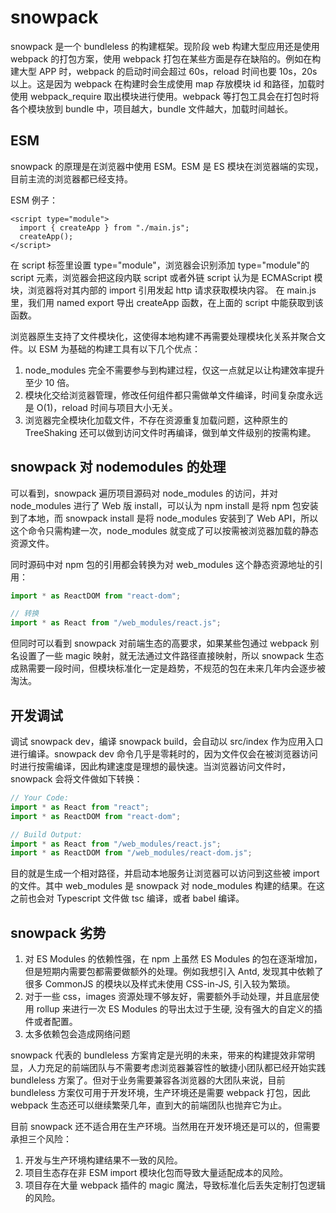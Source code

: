 # snowpack

snowpack 是一个 bundleless 的构建框架。现阶段 web 构建大型应用还是使用 webpack 的打包方案，使用 webpack 打包在某些方面是存在缺陷的。例如在构建大型 APP 时，webpack 的启动时间会超过 60s，reload 时间也要 10s，20s 以上。这是因为 webpack 在构建时会生成使用 map 存放模块 id 和路径，加载时使用 webpack\_require 取出模块进行使用。webpack 等打包工具会在打包时将各个模块放到 bundle 中，项目越大，bundle 文件越大，加载时间越长。

## ESM

snowpack 的原理是在浏览器中使用 ESM。ESM 是 ES 模块在浏览器端的实现，目前主流的浏览器都已经支持。

ESM 例子：

```markup
<script type="module">
  import { createApp } from "./main.js";
  createApp();
</script>
```

在 script 标签里设置 type="module"，浏览器会识别添加 type="module"的 script 元素，浏览器会把这段内联 script 或者外链 script 认为是 ECMAScript 模块，浏览器将对其内部的 import 引用发起 http 请求获取模块内容。 在 main.js 里，我们用 named export 导出 createApp 函数，在上面的 script 中能获取到该函数。

浏览器原生支持了文件模块化，这使得本地构建不再需要处理模块化关系并聚合文件。以 ESM 为基础的构建工具有以下几个优点：

1. node\_modules 完全不需要参与到构建过程，仅这一点就足以让构建效率提升至少 10 倍。
2. 模块化交给浏览器管理，修改任何组件都只需做单文件编译，时间复杂度永远是 O\(1\)，reload 时间与项目大小无关。
3. 浏览器完全模块化加载文件，不存在资源重复加载问题，这种原生的 TreeShaking 还可以做到访问文件时再编译，做到单文件级别的按需构建。

## snowpack 对 nodemodules 的处理

可以看到，snowpack 遍历项目源码对 node\_modules 的访问，并对 node\_modules 进行了 Web 版 install，可以认为 npm install 是将 npm 包安装到了本地，而 snowpack install 是将 node\_modules 安装到了 Web API，所以这个命令只需构建一次，node\_modules 就变成了可以按需被浏览器加载的静态资源文件。

同时源码中对 npm 包的引用都会转换为对 web\_modules 这个静态资源地址的引用：

```jsx
import * as ReactDOM from "react-dom";

// 转换
import * as React from "/web_modules/react.js";
```

但同时可以看到 snowpack 对前端生态的高要求，如果某些包通过 webpack 别名设置了一些 magic 映射，就无法通过文件路径直接映射，所以 snowpack 生态成熟需要一段时间，但模块标准化一定是趋势，不规范的包在未来几年内会逐步被淘汰。

## 开发调试

调试 snowpack dev，编译 snowpack build，会自动以 src/index 作为应用入口进行编译。snowpack dev 命令几乎是零耗时的，因为文件仅会在被浏览器访问时进行按需编译，因此构建速度是理想的最快速。当浏览器访问文件时，snowpack 会将文件做如下转换：

```jsx
// Your Code:
import * as React from "react";
import * as ReactDOM from "react-dom";

// Build Output:
import * as React from "/web_modules/react.js";
import * as ReactDOM from "/web_modules/react-dom.js";
```

目的就是生成一个相对路径，并启动本地服务让浏览器可以访问到这些被 import 的文件。其中 web\_modules 是 snowpack 对 node\_modules 构建的结果。在这之前也会对 Typescript 文件做 tsc 编译，或者 babel 编译。

## snowpack 劣势

1. 对 ES Modules 的依赖性强，在 npm 上虽然 ES Modules 的包在逐渐增加，但是短期内需要包都需要做额外的处理。例如我想引入 Antd, 发现其中依赖了很多 CommonJS 的模块以及样式未使用 CSS-in-JS, 引入较为繁琐。
2. 对于一些 css，images 资源处理不够友好，需要额外手动处理，并且底层使用 rollup 来进行一次 ES Modules 的导出太过于生硬, 没有强大的自定义的插件或者配置。
3. 太多依赖包会造成网络问题

snowpack 代表的 bundleless 方案肯定是光明的未来，带来的构建提效非常明显，人力充足的前端团队与不需要考虑浏览器兼容性的敏捷小团队都已经开始实践 bundleless 方案了。但对于业务需要兼容各浏览器的大团队来说，目前 bundleless 方案仅可用于开发环境，生产环境还是需要 webpack 打包，因此 webpack 生态还可以继续繁荣几年，直到大的前端团队也抛弃它为止。

目前 snowpack 还不适合用在生产环境。当然用在开发环境还是可以的，但需要承担三个风险：

1. 开发与生产环境构建结果不一致的风险。
2. 项目生态存在非 ESM import 模块化包而导致大量适配成本的风险。
3. 项目存在大量 webpack 插件的 magic 魔法，导致标准化后丢失定制打包逻辑的风险。

